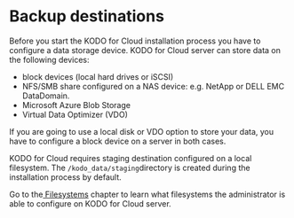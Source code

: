 # Backup destinations

Before you start the KODO for Cloud installation process you have to configure a data storage device. KODO for Cloud server can store data on the following devices:

* block devices \(local hard drives or iSCSI\)
* NFS/SMB share configured on a NAS device: e.g. NetApp or DELL EMC DataDomain.
* Microsoft Azure Blob Storage
* Virtual Data Optimizer \(VDO\)

If you are going to use a local disk or VDO option to store your data, you have to configure a block device on a server in both cases.

KODO for Cloud requires staging destination configured on a local filesystem. The `/kodo_data/staging`directory is created during the installation process by default. 

Go to the[ Filesystems](filesystem/) chapter to learn what filesystems the administrator is able to configure on KODO for Cloud server.



